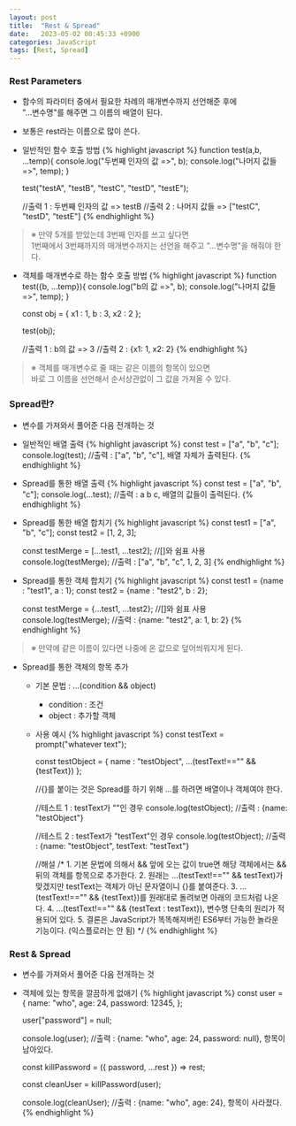 ```yaml
---
layout: post
title:  "Rest & Spread"
date:   2023-05-02 00:45:33 +0900
categories: JavaScript
tags: [Rest, Spread]
---
```


### Rest Parameters

- 함수의 파라미터 중에서 필요한 차례의 매개변수까지 선언해준 후에  
"...변수명"를 해주면 그 이름의 배열이 된다.
- 보통은 rest라는 이름으로 많이 쓴다.  
- 일반적인 함수 호출 방법
    {% highlight javascript %}
    function test(a,b, ...temp){
        console.log("두번째 인자의 값 =>", b);
        console.log("나머지 값들 =>", temp);
    }

    test("testA", "testB", "testC", "testD", "testE");

    //출력 1 : 두번째 인자의 값 => testB
    //출력 2 : 나머지 값들 => ["testC", "testD", "testE"]
    {% endhighlight %}

>※ 만약 5개를 받았는데 3번째 인자를 쓰고 싶다면  
>1번째에서 3번째까지의 매개변수까지는 선언을 해주고 "...변수명"을 해줘야 한다.  

- 객체를 매개변수로 하는 함수 호출 방법
    {% highlight javascript %}
    function test({b, ...temp}){
        console.log("b의 값 =>", b);
        console.log("나머지 값들 =>", temp);
    }

    const obj = {
        x1 : 1,
        b : 3,
        x2 : 2
    };

    test(obj);

    //출력 1 : b의 값 => 3
    //출력 2 : {x1: 1, x2: 2}
    {% endhighlight %}

>※ 객체를 매개변수로 줄 때는 같은 이름의 항목이 있으면  
>바로 그 이름을 선언해서 순서상관없이 그 값을 가져올 수 있다.

### Spread란?

- 변수를 가져와서 풀어준 다음 전개하는 것
- 일반적인 배열 출력
    {% highlight javascript %}
    const test = ["a", "b", "c"];
    console.log(test);  //출력 : ["a", "b", "c"], 배열 자체가 출력된다.
    {% endhighlight %}

- Spread를 통한 배열 출력
    {% highlight javascript %}
    const test = ["a", "b", "c"];
    console.log(...test);  //출력 : a b c, 배열의 값들이 출력된다.
    {% endhighlight %}
    
- Spread를 통한 배열 합치기
    {% highlight javascript %}
    const test1 = ["a", "b", "c"];
    const test2 = [1, 2, 3];

    const testMerge = [...test1, ...test2]; //[]와 쉼표 사용
    console.log(testMerge);  //출력 : ["a", "b", "c", 1, 2, 3]
    {% endhighlight %}

- Spread를 통한 객체 합치기
    {% highlight javascript %}
    const test1 = {name : "test1", a : 1};
    const test2 = {name : "test2", b : 2};

    const testMerge = {...test1, ...test2}; //[]와 쉼표 사용
    console.log(testMerge);  //출력 : {name: "test2", a: 1, b: 2}
    {% endhighlight %}

> ※ 만약에 같은 이름이 있다면 나중에 온 값으로 덮어씌워지게 된다.

- Spread를 통한 객체의 항목 추가
    - 기본 문법 : ...(condition && object)
        - condition : 조건
        - object : 추가할 객체
    - 사용 예시
        {% highlight javascript %}
        const testText = prompt("whatever text");

        const testObject = {
            name : "testObject",
            ...(testText!=="" && {testText})
        };

        //{}를 붙이는 것은 Spread를 하기 위해 ...를 하려면 배열이나 객체여야 한다.

        //테스트 1 : testText가 ""인 경우
        console.log(testObject); //출력 : {name: "testObject"}

        //테스트 2 : testText가 "testText"인 경우
        console.log(testObject); //출력 : {name: "testObject", testText: "testText"}

        //해설
        /*
            1. 기본 문법에 의해서 && 앞에 오는 값이 true면 해당 객체에서는 && 뒤의 객체를 항목으로 추가한다.
            2. 원래는 ...(testText!=="" && testText)가 맞겠지만 testText는 객체가 아닌 문자열이니 {}를 붙여준다.
            3. ...(testText!=="" && {testText})를 원래대로 돌려보면 아래의 코드처럼 나온다.
            4. ...(testText!=="" && {testText : testText}), 변수명 단축의 원리가 적용되어 있다.
            5. 결론은 JavaScript가 똑똑해져버린 ES6부터 가능한 놀라운 기능이다. (익스플로러는 안 됨)
        */
        {% endhighlight %}


### Rest & Spread

- 변수를 가져와서 풀어준 다음 전개하는 것
- 객체에 있는 항목을 깔끔하게 없애기
    {% highlight javascript %}
    const user = {
        name: "who",
        age: 24,
        password: 12345,
    };
        
    user["password"] = null;

    console.log(user);  //출력 : {name: "who", age: 24, password: null}, 항목이 남아있다.

    const killPassword = ({ password, ...rest }) => rest;

    const cleanUser = killPassword(user);

    console.log(cleanUser); //출력 : {name: "who", age: 24}, 항목이 사라졌다.
    {% endhighlight %}